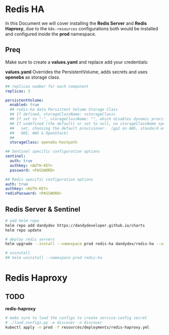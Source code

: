 # Redis HA

In this Document we will cover installing the **Redis Server** and **Redis Haproxy**, due to the `k8s-resources` configurations both would be installed and configured inside the **prod** namespace.

## Preq

Make sure to create a **values.yaml** and replace add your credentials:

**values.yaml**
Overrides the PersistentVolume, adds secrets and uses **openebs** as storage class.

```yaml
## replicas number for each component
replicas: 3

persistentVolume:
  enabled: true
  ## redis-ha data Persistent Volume Storage Class
  ## If defined, storageClassName: <storageClass>
  ## If set to "-", storageClassName: "", which disables dynamic provisioning
  ## If undefined (the default) or set to null, no storageClassName spec is
  ##   set, choosing the default provisioner.  (gp2 on AWS, standard on
  ##   GKE, AWS & OpenStack)
  ##
  storageClass: openebs-hostpath

## Sentinel specific configuration options
sentinel:
  auth: true
  authkey: <AUTH-KEY>
  password: <PASSWORD>

## Redis specific configuration options
auth: true
authkey: <AUTH-KEY>
redisPassword: <PASSWORD>
```

## Redis Server & Sentinel

```bash
# add helm repo
helm repo add dandydev https://dandydeveloper.github.io/charts
helm repo update

# deploy redis servers
helm upgrade --install --namespace prod redis-ha dandydev/redis-ha --values values.yaml

# uninstall
## helm uninstall --namespace prod redis-ha
```


# Redis Haproxy

## TODO

**redis-haproxy**
```bash
# make sure to load the configs to create service-config secret
# ./load_configs.py -e discover -n discover
kubectl apply -n prod -f resources/deployments/redis-haproxy.yml
```
